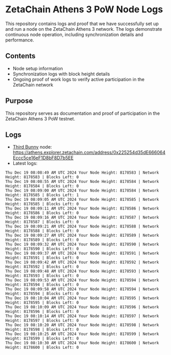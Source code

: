 # ZetaChain Athens 3 PoW Node Logs
This repository contains logs and proof that we have successfully set up and run a node on the ZetaChain Athens 3 network. The logs demonstrate continuous node operation, including synchronization details and performance.

## Contents
- Node setup information
- Synchronization logs with block height details
- Ongoing proof of work logs to verify active participation in the ZetaChain network

## Purpose
This repository serves as documentation and proof of participation in the ZetaChain Athens 3 PoW testnet.

## Logs

- [Third Bunny](https://thirdbunny.xyz/) node: https://athens.explorer.zetachain.com/address/0x225254d35dE666064Eccc5ce16eF1D8bF8D7b5EE
- Latest logs:
```
Thu Dec 19 08:08:49 AM UTC 2024 Your Node Height: 8178583 | Network Height: 8178583 | Blocks Left: 0
Thu Dec 19 08:08:55 AM UTC 2024 Your Node Height: 8178584 | Network Height: 8178584 | Blocks Left: 0
Thu Dec 19 08:09:00 AM UTC 2024 Your Node Height: 8178584 | Network Height: 8178585 | Blocks Left: 1
Thu Dec 19 08:09:05 AM UTC 2024 Your Node Height: 8178585 | Network Height: 8178585 | Blocks Left: 0
Thu Dec 19 08:09:11 AM UTC 2024 Your Node Height: 8178586 | Network Height: 8178586 | Blocks Left: 0
Thu Dec 19 08:09:16 AM UTC 2024 Your Node Height: 8178587 | Network Height: 8178587 | Blocks Left: 0
Thu Dec 19 08:09:21 AM UTC 2024 Your Node Height: 8178588 | Network Height: 8178588 | Blocks Left: 0
Thu Dec 19 08:09:27 AM UTC 2024 Your Node Height: 8178589 | Network Height: 8178589 | Blocks Left: 0
Thu Dec 19 08:09:32 AM UTC 2024 Your Node Height: 8178590 | Network Height: 8178590 | Blocks Left: 0
Thu Dec 19 08:09:37 AM UTC 2024 Your Node Height: 8178591 | Network Height: 8178591 | Blocks Left: 0
Thu Dec 19 08:09:42 AM UTC 2024 Your Node Height: 8178592 | Network Height: 8178592 | Blocks Left: 0
Thu Dec 19 08:09:48 AM UTC 2024 Your Node Height: 8178593 | Network Height: 8178593 | Blocks Left: 0
Thu Dec 19 08:09:53 AM UTC 2024 Your Node Height: 8178594 | Network Height: 8178594 | Blocks Left: 0
Thu Dec 19 08:09:58 AM UTC 2024 Your Node Height: 8178594 | Network Height: 8178594 | Blocks Left: 0
Thu Dec 19 08:10:04 AM UTC 2024 Your Node Height: 8178595 | Network Height: 8178595 | Blocks Left: 0
Thu Dec 19 08:10:09 AM UTC 2024 Your Node Height: 8178596 | Network Height: 8178596 | Blocks Left: 0
Thu Dec 19 08:10:14 AM UTC 2024 Your Node Height: 8178597 | Network Height: 8178597 | Blocks Left: 0
Thu Dec 19 08:10:20 AM UTC 2024 Your Node Height: 8178598 | Network Height: 8178598 | Blocks Left: 0
Thu Dec 19 08:10:25 AM UTC 2024 Your Node Height: 8178599 | Network Height: 8178599 | Blocks Left: 0
Thu Dec 19 08:10:30 AM UTC 2024 Your Node Height: 8178600 | Network Height: 8178600 | Blocks Left: 0
```
